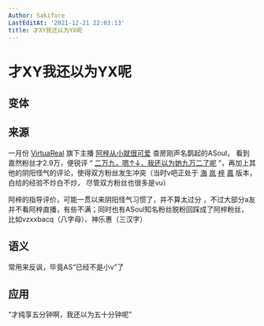 ```yaml
---
Author: Sakifore
LastEditAt: '2021-12-21 22:03:13'
title: 才XY我还以为YX呢
---
```

# 才XY我还以为YX呢

## 变体

## 来源

一月份 [VirtuaReal](https://space.bilibili.com/413748120) 旗下主播 
[阿梓从小就很可爱](https://space.bilibili.com/7706705/) 查房刚声名鹊起的ASoul，
看到嘉然粉丝才2.9万，便锐评 “
[二万九，嗯↑↓，我还以为她九万二了呢](https://www.bilibili.com/video/BV1MA411p7YN?t=26s)
”，再加上其他的阴阳怪气的评论，使得双方粉丝发生冲突（当时v吧正处于
[海](https://space.bilibili.com/434334701)
[岚](https://space.bilibili.com/483419193)
[梓](https://space.bilibili.com/7706705/)
[嘉](https://space.bilibili.com/672328094) 版本，白给的经验不炒白不炒，
尽管双方粉丝也很多是vu）

阿梓的指导评价，可能一贯以来阴阳怪气习惯了，并不算太过分
，不过大部分a友并不看阿梓直播，有些不满；同时也有ASoul知名粉丝脱粉回踩成了阿梓粉丝，
比如vzxxbacq（八字母）、神乐惠（三汉字）

## 语义

常用来反讽，毕竟AS“已经不是小v”了

## 应用

“才纯享五分钟啊，我还以为五十分钟呢”
